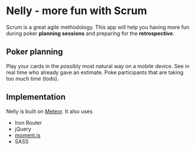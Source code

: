 # Nelly - more fun with Scrum

Scrum is a great agile methodology. This app will help you having more fun during poker **planning sessions** and preparing for the **retrospective**.

## Poker planning

Play your cards in the possibly most natural way on a mobile device. See in real time who already gave an estimate. Poke participants that are taking too much time (todo).

## Implementation

Nelly is built on [Meteor](https://www.meteor.com/). It also uses 

* Iron Router
* jQuery
* [moment.js](http://momentjs.com/)
* SASS
